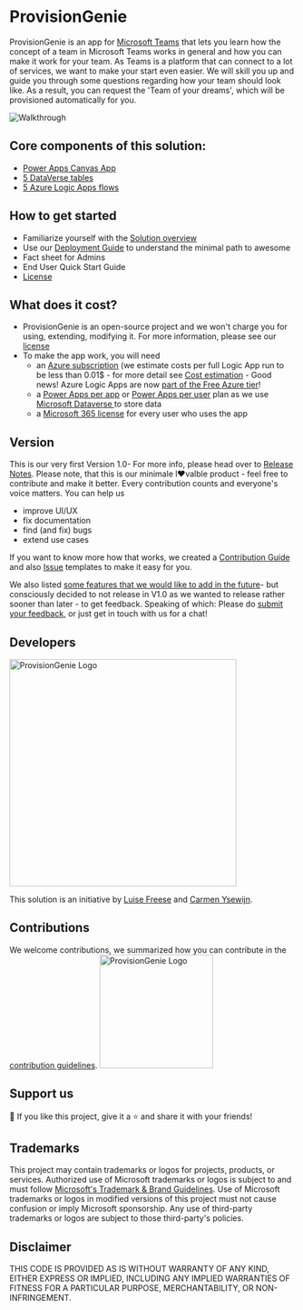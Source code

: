 # ProvisionGenie

ProvisionGenie is an app for [Microsoft Teams](https://www.microsoft.com/en-ww/microsoft-teams/group-chat-software) that lets you learn how the concept of a team in Microsoft Teams works in general and how you can make it work for your team. As Teams is a platform that can connect to a lot of services, we want to make your start even easier. We will skill you up and guide you through some questions regarding how your team should look like. As a result, you can request the 'Team of your dreams', which will be provisioned automatically for you.

![Walkthrough](https://github.com/ProvisionGenie/ProvisionGenie/blob/main/media/canvasapp/walkthroughgif.gif)

## Core components of this solution:

* [Power Apps Canvas App](https://github.com/ProvisionGenie/ProvisionGenie/blob/main/Docs/CanvasAppOverview.md) 
* [5 DataVerse tables](https://github.com/ProvisionGenie/ProvisionGenie/blob/main/Docs/DataverseTables.md)
* [5 Azure Logic Apps flows](https://github.com/ProvisionGenie/ProvisionGenie/blob/main/Docs/LogicApps.md)

## How to get started 

* Familiarize yourself with the [Solution overview](https://github.com/ProvisionGenie/ProvisionGenie/blob/main/Docs/SolutionOverView.md)
* Use our [Deployment Guide](https://github.com/ProvisionGenie/ProvisionGenie/blob/main/Docs/DeploymentGuide.md) to understand the minimal path to awesome 
* Fact sheet for Admins
* End User Quick Start Guide
* [License](https://github.com/ProvisionGenie/ProvisionGenie/blob/main/LICENSE.md)

## What does it cost?

* ProvisionGenie is an open-source project and we won't charge you for using, extending, modifying it. For more information, please see our [license](https://github.com/ProvisionGenie/ProvisionGenie/blob/main/LICENSE.md)
* To make the app work, you will need
  * an [Azure subscription](https://azure.microsoft.com/en-us/free/search/?&ef_id=CjwKCAjwn6GGBhADEiwAruUcKv8OknWyePp8b76twRJhgfZFjR75DxduzrWCWZuXE5W1Xthps-3eGRoCkmoQAvD_BwE:G:s&OCID=AID2100049_SEM_CjwKCAjwn6GGBhADEiwAruUcKv8OknWyePp8b76twRJhgfZFjR75DxduzrWCWZuXE5W1Xthps-3eGRoCkmoQAvD_BwE:G:s&gclid=CjwKCAjwn6GGBhADEiwAruUcKv8OknWyePp8b76twRJhgfZFjR75DxduzrWCWZuXE5W1Xthps-3eGRoCkmoQAvD_BwE) (we estimate costs per full Logic App run to be less than 0.01$ - for more detail see [Cost estimation](https://github.com/ProvisionGenie/ProvisionGenie/blob/main/Docs/CostEstimation.md) - Good news! Azure Logic Apps are now [part of the Free Azure tier](https://azure.microsoft.com/en-us/updates/five-more-free-services-available-with-an-azure-free-account/)! 
  * a [Power Apps per app](https://powerapps.microsoft.com/en-us/pricing/) or [Power Apps per user](https://powerapps.microsoft.com/en-us/pricing/) plan as we use [Microsoft Dataverse ](https://powerplatform.microsoft.com/en-us/dataverse/) to store data
  * a [Microsoft 365 license](https://www.microsoft.com/en-ww/microsoft-365/business/compare-all-microsoft-365-business-products) for every user who uses the app

## Version

This is our very first Version 1.0- For more info, please head over to [Release Notes](https://github.com/ProvisionGenie/ProvisionGenie/blob/main/Docs/Release-Notes.md). Please note, that this is our minimale l♥valble product - feel free to contribute and make it better. Every contribution counts and everyone's voice matters. You can help us

* improve UI/UX
* fix documentation
* find (and fix) bugs
* extend use cases

If you want to know more how that works, we created a [Contribution Guide](https://github.com/ProvisionGenie/ProvisionGenie/blob/main/CONTRIBUTING.md) and also [Issue](https://github.com/ProvisionGenie/ProvisionGenie/issues/new/choose) templates to make it easy for you. 

We also listed [some features that we would like to add in the future](https://github.com/ProvisionGenie/ProvisionGenie/issues)- but consciously decided to not release in V1.0 as we wanted to release rather sooner than later - to get feedback. Speaking of which: Please do [submit your feedback](https://github.com/ProvisionGenie/ProvisionGenie/issues/new?assignees=&labels=&template=feedback.md&title=), or just get in touch with us for a chat! 

## Developers

<img width="400" alt="ProvisionGenie Logo" src="https://github.com/ProvisionGenie/ProvisionGenie/blob/main/media/Carmen_Luise.png">

This solution is an initiative by [Luise Freese](https://m365princess.com) and [Carmen Ysewijn](https://digipersonal.com/). 

## Contributions

We welcome contributions, we summarized how you can contribute in the [contribution guidelines](https://github.com/ProvisionGenie/ProvisionGenie/blob/main/CONTRIBUTING.md). 
<img width="200" alt="ProvisionGenie Logo" src="https://github.com/ProvisionGenie/ProvisionGenie/blob/main/media/ProvisionGenie_bkg.png">

## Support us

💖 If you like this project, give it a ⭐ and share it with your friends!

## Trademarks

This project may contain trademarks or logos for projects, products, or services. Authorized use of Microsoft trademarks or logos is subject to and must follow [Microsoft's Trademark & Brand Guidelines](https://www.microsoft.com/en-us/legal/intellectualproperty/trademarks). Use of Microsoft trademarks or logos in modified versions of this project must not cause confusion or imply Microsoft sponsorship. Any use of third-party trademarks or logos are subject to those third-party's policies.

## Disclaimer

THIS CODE IS PROVIDED AS IS WITHOUT WARRANTY OF ANY KIND, EITHER EXPRESS OR IMPLIED, INCLUDING ANY IMPLIED WARRANTIES OF FITNESS FOR A PARTICULAR PURPOSE, MERCHANTABILITY, OR NON-INFRINGEMENT.
